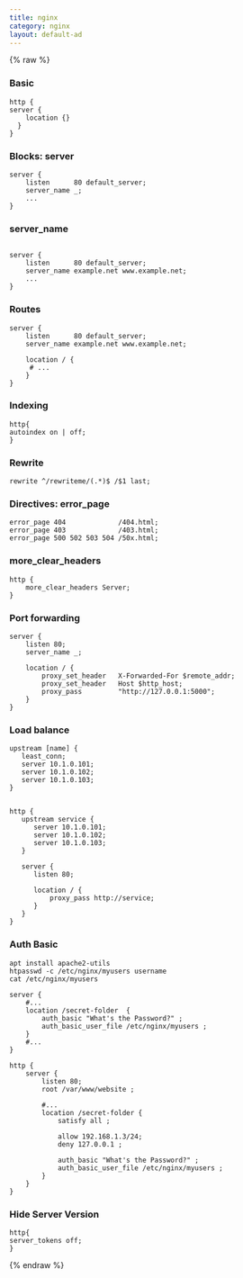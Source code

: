 ```yaml
---
title: nginx
category: nginx
layout: default-ad
---
```


{% raw %}

### Basic

```shell
http {
server {
	location {}
  }
}
```

### Blocks: server


```shell
server {
    listen      80 default_server;
    server_name _;
    ...
}
```

### server_name

```shell

server {
    listen      80 default_server;
    server_name example.net www.example.net;
    ...
}

```


### Routes

```shell
server {
    listen      80 default_server;
    server_name example.net www.example.net;
    
    location / {
     # ...
    }
}
```


### Indexing

```shell
http{
autoindex on | off;
}
```

### Rewrite

```shell
rewrite ^/rewriteme/(.*)$ /$1 last;
```


### Directives: error_page

```shell
error_page 404             /404.html;
error_page 403             /403.html;
error_page 500 502 503 504 /50x.html;
```

### more_clear_headers
```shelll
http {
    more_clear_headers Server;
}

```

### Port forwarding
```shell
server {
    listen 80;
    server_name _;

    location / {
        proxy_set_header   X-Forwarded-For $remote_addr;
        proxy_set_header   Host $http_host;
        proxy_pass         "http://127.0.0.1:5000";
    }
}
```

### Load balance

```shell
upstream [name] {
   least_conn;
   server 10.1.0.101; 
   server 10.1.0.102;
   server 10.1.0.103;
}
```

```shell

http {
   upstream service {
      server 10.1.0.101; 
      server 10.1.0.102;
      server 10.1.0.103;
   }

   server {
      listen 80; 

      location / {
          proxy_pass http://service;
      }
   }
}

```


### Auth Basic
```shell
apt install apache2-utils
htpasswd -c /etc/nginx/myusers username
cat /etc/nginx/myusers
```

```shell
server {
    #...
    location /secret-folder  {
        auth_basic "What's the Password?" ;
        auth_basic_user_file /etc/nginx/myusers ;
    }
    #...
}
```


```shell
http {
    server {
        listen 80;
        root /var/www/website ;

        #...
        location /secret-folder {
            satisfy all ;

            allow 192.168.1.3/24;
            deny 127.0.0.1 ;

            auth_basic "What's the Password?" ;
            auth_basic_user_file /etc/nginx/myusers ;
        }
    }
}
```

### Hide Server Version

```shell
http{
server_tokens off;
}
```

{% endraw %}
